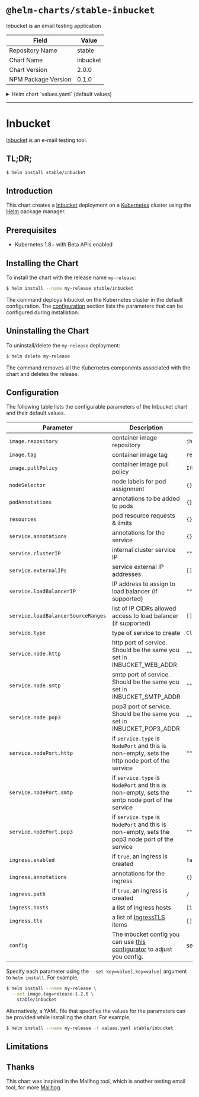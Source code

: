 # `@helm-charts/stable-inbucket`

Inbucket is an email testing application

| Field               | Value    |
| ------------------- | -------- |
| Repository Name     | stable   |
| Chart Name          | inbucket |
| Chart Version       | 2.0.0    |
| NPM Package Version | 0.1.0    |

<details>

<summary>Helm chart `values.yaml` (default values)</summary>

```yaml
image:
  repository: jhillyerd/inbucket
  tag: release-2.0.0
  pullPolicy: IfNotPresent

service:
  annotations: {}
  clusterIP: ''
  externalIPs: []
  loadBalancerIP: ''
  loadBalancerSourceRanges: []
  type: ClusterIP
  port:
    http: 9000
    smtp: 2500
    pop3: 1100
  nodePort:
    http: ''
    smtp: ''
    pop3: ''

extraEnv:
  INBUCKET_LOGLEVEL: 'info'
  INBUCKET_MAILBOXNAMING: 'local'
  INBUCKET_SMTP_ADDR: '0.0.0.0:2500'
  INBUCKET_SMTP_DOMAIN: 'inbucket'
  INBUCKET_SMTP_MAXRECIPIENTS: '200'
  INBUCKET_SMTP_MAXMESSAGEBYTES: '10240000'
  INBUCKET_SMTP_DEFAULTACCEPT: 'true'
  INBUCKET_SMTP_REJECTDOMAINS: ''
  INBUCKET_SMTP_DEFAULTSTORE: 'true'
  INBUCKET_SMTP_DISCARDDOMAINS: ''
  INBUCKET_SMTP_TIMEOUT: '300s'
  INBUCKET_POP3_ADDR: '0.0.0.0:1100'
  INBUCKET_POP3_DOMAIN: 'inbucket'
  INBUCKET_POP3_TIMEOUT: '600s'
  INBUCKET_WEB_ADDR: '0.0.0.0:9000'
  INBUCKET_WEB_UIDIR: 'ui'
  INBUCKET_WEB_GREETINGFILE: 'ui/greeting.html'
  INBUCKET_WEB_TEMPLATECACHE: 'true'
  INBUCKET_WEB_MAILBOXPROMPT: '@inbucket'
  INBUCKET_WEB_COOKIEAUTHKEY: ''
  INBUCKET_WEB_MONITORVISIBLE: 'true'
  INBUCKET_WEB_MONITORHISTORY: '30'
  INBUCKET_STORAGE_TYPE: 'memory'
  INBUCKET_STORAGE_PARAMS: ''
  INBUCKET_STORAGE_RETENTIONPERIOD: '24h'
  INBUCKET_STORAGE_RETENTIONSLEEP: '50ms'
  INBUCKET_STORAGE_MAILBOXMSGCAP: '500'

ingress:
  enabled: false
  annotations: {}
  path: /
  hosts:
    - inbucket.example.com
  tls: []
  #  - hosts:
  #      - inbucket.example.com
  #    secretName: tls-inbucket

podAnnotations: {}
resources: {}
```

</details>

---

# Inbucket

[Inbucket](https://www.inbucket.org/) is an e-mail testing tool.

## TL;DR;

```bash
$ helm install stable/inbucket
```

## Introduction

This chart creates a [Inbucket](https://www.inbucket.org/) deployment on a [Kubernetes](http://kubernetes.io)
cluster using the [Helm](https://helm.sh) package manager.

## Prerequisites

- Kubernetes 1.8+ with Beta APIs enabled

## Installing the Chart

To install the chart with the release name `my-release`:

```bash
$ helm install --name my-release stable/inbucket
```

The command deploys Inbucket on the Kubernetes cluster in the default configuration. The [configuration](#configuration)
section lists the parameters that can be configured during installation.

## Uninstalling the Chart

To uninstall/delete the `my-release` deployment:

```bash
$ helm delete my-release
```

The command removes all the Kubernetes components associated with the chart and deletes the release.

## Configuration

The following table lists the configurable parameters of the Inbucket chart and their default values.

| Parameter                          | Description                                                                                                          | Default                  |
| ---------------------------------- | -------------------------------------------------------------------------------------------------------------------- | ------------------------ |
| `image.repository`                 | container image repository                                                                                           | `jhillyerd/inbucket`     |
| `image.tag`                        | container image tag                                                                                                  | `release-1.2.0`          |
| `image.pullPolicy`                 | container image pull policy                                                                                          | `IfNotPresent`           |
| `nodeSelector`                     | node labels for pod assignment                                                                                       | `{}`                     |
| `podAnnotations`                   | annotations to be added to pods                                                                                      | `{}`                     |
| `resources`                        | pod resource requests & limits                                                                                       | `{}`                     |
| `service.annotations`              | annotations for the service                                                                                          | `{}`                     |
| `service.clusterIP`                | internal cluster service IP                                                                                          | `""`                     |
| `service.externalIPs`              | service external IP addresses                                                                                        | `[]`                     |
| `service.loadBalancerIP`           | IP address to assign to load balancer (if supported)                                                                 | `""`                     |
| `service.loadBalancerSourceRanges` | list of IP CIDRs allowed access to load balancer (if supported)                                                      | `[]`                     |
| `service.type`                     | type of service to create                                                                                            | `ClusterIP`              |
| `service.node.http`                | http port of service. Should be the same you set in INBUCKET_WEB_ADDR                                                | `""`                     |
| `service.node.smtp`                | smtp port of service. Should be the same you set in INBUCKET_SMTP_ADDR                                               | `""`                     |
| `service.node.pop3`                | pop3 port of service. Should be the same you set in INBUCKET_POP3_ADDR                                               | `""`                     |
| `service.nodePort.http`            | if `service.type` is `NodePort` and this is non-empty, sets the http node port of the service                        | `""`                     |
| `service.nodePort.smtp`            | if `service.type` is `NodePort` and this is non-empty, sets the smtp node port of the service                        | `""`                     |
| `service.nodePort.pop3`            | if `service.type` is `NodePort` and this is non-empty, sets the pop3 node port of the service                        | `""`                     |
| `ingress.enabled`                  | if `true`, an ingress is created                                                                                     | `false`                  |
| `ingress.annotations`              | annotations for the ingress                                                                                          | `{}`                     |
| `ingress.path`                     | if `true`, an ingress is created                                                                                     | `/`                      |
| `ingress.hosts`                    | a list of ingress hosts                                                                                              | `[inbucket.example.com]` |
| `ingress.tls`                      | a list of [IngressTLS](https://v1-8.docs.kubernetes.io/docs/api-reference/v1.8/#ingresstls-v1beta1-extensions) items | `[]`                     |
| `config`                           | The inbucket config you can use [this configurator](http://www.inbucket.org/configurator/) to adjust you config.     | set to defaults          |

Specify each parameter using the `--set key=value[,key=value]` argument to `helm install`. For example,

```bash
$ helm install --name my-release \
  --set image.tag=release-1.2.0 \
    stable/inbucket
```

Alternatively, a YAML file that specifies the values for the parameters can be provided while installing the chart. For example,

```bash
$ helm install --name my-release -f values.yaml stable/inbucket
```

## Limitations

## Thanks

This chart was inspired in the Mailhog tool, which is another testing email tool, for more [Mailhog](https://github.com/kubernetes/charts/tree/master/stable/mailhog).
